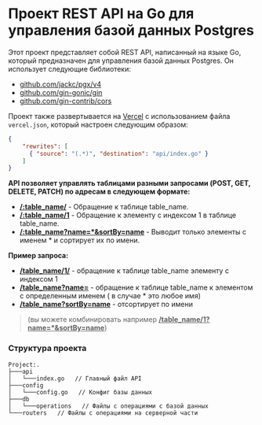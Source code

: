 # Проект REST API на Go для управления базой данных Postgres

Этот проект представляет собой REST API, написанный на языке Go, который предназначен для управления базой данных Postgres. Он использует следующие библиотеки:

- [github.com/jackc/pgx/v4](https://github.com/jackc/pgx/v4)
- [github.com/gin-gonic/gin](https://github.com/gin-gonic/gin)
- [github.com/gin-contrib/cors](https://github.com/gin-contrib/cors)

Проект также развертывается на [Vercel](https://vercel.com/) с использованием файла `vercel.json`, который настроен следующим образом:

```json
{
    "rewrites": [
      { "source": "(.*)", "destination": "api/index.go" }
    ]
}
```

**API позволяет управлять таблицами разными запросами (POST, GET, DELETE, PATCH) по адресам в следующем формате:**

- <u>**/:table_name/**</u> - Обращение к таблице table_name.
- <u>**/:table_name/1**</u> - Обращение к элементу с индексом 1 в таблице table_name.
- <u>**/:table_name?name=*&sortBy=name**</u> - Выводит только элементы с именем * и сортирует их по имени.

**Пример запроса:**
- <u>**/table_name/1/**</u>  - обращение к таблице table_name элементу с индексом 1
- <u>**/table_name?name=**</u>  - обращение к таблице table_name к элементом с определенным именем ( в случае * это любое имя)
- <u>**/table_name?sortBy=name**</u>  - отсортирует по имени
>(вы можете комбинировать например <u>**/table_name/1?name=*&sortBy=name**</u>)


### Структура проекта
```plaintext
Project:.
├───api
│   └───index.go   // Главный файл API
├───config
│   └───config.go   // Конфиг базы данных
├───db
│   └───operations   // Файлы с операциями с базой данных
└───routers   // Файлы с операциями на серверной части
```


